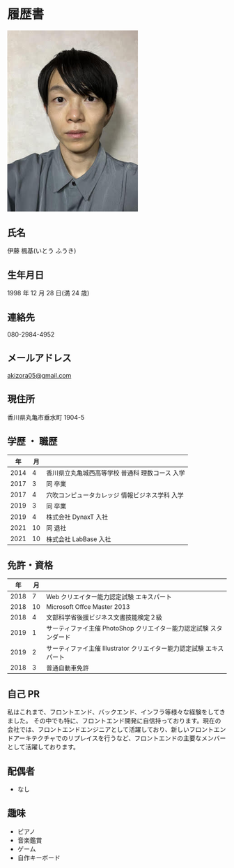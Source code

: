# 履歴書

<img src="https://github.com/fuuki12/resume_work_history/blob/main/asset/me.jpg?raw=true" width="300px" alt="顔写真">

## 氏名

伊藤 楓基(いとう ふうき)

## 生年月日

1998 年 12 月 28 日(満 24 歳)

## 連絡先

080-2984-4952

## メールアドレス

akizora05@gmail.com

## 現住所

香川県丸亀市垂水町 1904-5

## 学歴 ・ 職歴

| 年   | 月  |                                                 |
| ---- | --- | ----------------------------------------------- |
| 2014 | 4   | 香川県立丸亀城西高等学校 普通科 理数コース 入学 |
| 2017 | 3   | 同 卒業                                         |
| 2017 | 4   | 穴吹コンピュータカレッジ 情報ビジネス学科 入学  |
| 2019 | 3   | 同 卒業                                         |
| 2019 | 4   | 株式会社 DynaxT 入社                            |
| 2021 | 10  | 同 退社                                         |
| 2021 | 10  | 株式会社 LabBase 入社                           |

## 免許・資格

| 年   | 月  |                                                                      |
| ---- | --- | -------------------------------------------------------------------- |
| 2018 | 7   | Web クリエイター能力認定試験 エキスパート                            |
| 2018 | 10  | Microsoft Offce Master 2013                                          |
| 2018 | 4   | 文部科学省後援ビジネス文書技能検定２級                               |
| 2019 | 1   | サーティファイ主催 PhotoShop クリエイター能力認定試験 スタンダード   |
| 2019 | 2   | サーティファイ主催 Illustrator クリエイター能力認定試験 エキスパート |
| 2018 | 3   | 普通自動車免許                                                       |

## 自己 PR

私はこれまで、フロントエンド、バックエンド、インフラ等様々な経験をしてきました。
その中でも特に、フロントエンド開発に自信持っております。現在の会社では、フロントエンドエンジニアとして活躍しており、新しいフロントエンドアーキテクチャでのリプレイスを行うなど、フロントエンドの主要なメンバーとして活躍しております。

## 配偶者

- なし

## 趣味

- ピアノ
- 音楽鑑賞
- ゲーム
- 自作キーボード
